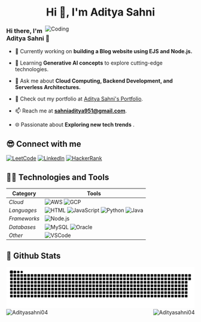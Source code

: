 <h1 align="center">Hi 👋, I'm Aditya Sahni</h1>

<img align="right" alt="Coding" width="400" src="https://cdn.dribbble.com/users/1162077/screenshots/3848914/programmer.gif">

### Hi there, I'm Aditya Sahni 👋

- 🔭 Currently working on **building a Blog website using EJS and Node.js.**
  
- 🌱 Learning **Generative AI concepts** to explore cutting-edge technologies.
- 💬 Ask me about **Cloud Computing, Backend Development, and Serverless Architectures.**
- 💼 Check out my portfolio at [Aditya Sahni's Portfolio](https://adityasahni04.github.io/Portfolio/).
- 📫 Reach me at **sahniaditya951@gmail.com**.
- 🌐 Passionate about **Exploring new tech trends** .


## 😎 Connect with me

[![LeetCode](https://img.shields.io/badge/LeetCode-%23FFA116.svg?&style=for-the-badge&logo=LeetCode&logoColor=white)](https://leetcode.com/u/Aditya8988/)
[![LinkedIn](https://img.shields.io/badge/linkedin-%230077B5.svg?&style=for-the-badge&logo=linkedin&logoColor=white)](https://www.linkedin.com/in/aditya-sahni-7687ab311/)
[![HackerRank](https://img.shields.io/badge/hackerrank-%2365FFD6.svg?&style=for-the-badge&logo=hackerrank&logoColor=black)](https://www.hackerrank.com/profile/sahniaditya951)

## 👨‍💻 Technologies and Tools

| Category      | Tools                                                                                                                                                    |
|---------------|----------------------------------------------------------------------------------------------------------------------------------------------------------|
| *Cloud*     | ![AWS](https://img.shields.io/badge/Amazon_AWS-232F3E?style=for-the-badge&logo=amazon-aws&logoColor=white) ![GCP](https://img.shields.io/badge/Google_Cloud-4285F4?style=for-the-badge&logo=google-cloud&logoColor=white) |
| *Languages* | ![HTML](https://img.shields.io/badge/html5-%23E34F26.svg?&style=for-the-badge&logo=html5&logoColor=white) ![JavaScript](https://img.shields.io/badge/javascript-%23323330.svg?&style=for-the-badge&logo=javascript&logoColor=%23F7DF1E) ![Python](https://img.shields.io/badge/Python-3776AB?style=for-the-badge&logo=python&logoColor=white) ![Java](https://img.shields.io/badge/Java-%23ED8B00.svg?style=for-the-badge&logo=java&logoColor=white) |
| *Frameworks*| ![Node.js](https://img.shields.io/badge/Node.js-43853D?style=for-the-badge&logo=node.js&logoColor=white)                                                                                         |
| *Databases* | ![MySQL](https://img.shields.io/badge/MySQL-00000F?style=for-the-badge&logo=mysql&logoColor=white) ![Oracle](https://img.shields.io/badge/Oracle-F80000?style=for-the-badge&logo=oracle&logoColor=white)                               |
| *Other*     | ![VSCode](https://img.shields.io/badge/Visual_Studio_Code-0078D4?style=for-the-badge&logo=visual%20studio%20code&logoColor=white)                                                              |

## 🚀 Github Stats
<img src="https://raw.githubusercontent.com/Adityasahni04/Adityasahni04/output/snake.svg" alt="Snake animation" />
 <div style="display: flex; justify-content: space-between;">
  <img src="https://github-readme-stats.vercel.app/api/top-langs?username=Adityasahni04&show_icons=true&locale=en&layout=compact&theme=tokyonight" alt="Adityasahni04" height="150" />
  <img src="https://github-readme-streak-stats.herokuapp.com/?user=Adityasahni04&&theme=tokyonight" alt="Adityasahni04" height="150"/>
</div>
